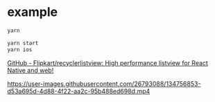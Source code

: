 # example

```zsh
yarn

yarn start
yarn ios
```

[GitHub - Flipkart/recyclerlistview: High performance listview for React Native and web!](https://github.com/Flipkart/recyclerlistview)

https://user-images.githubusercontent.com/26793088/134756853-d53a695d-4d88-4f22-aa2c-95b488ed698d.mp4
